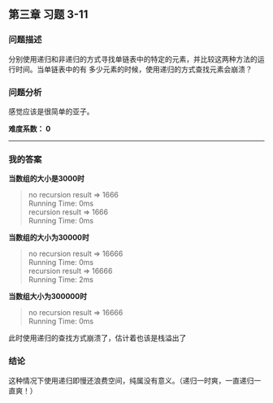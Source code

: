 ## 第三章 习题 3-11

### 问题描述
分别使用递归和非递归的方式寻找单链表中的特定的元素，并比较这两种方法的运行时间。当单链表中的有
多少元素的时候，使用递归的方式查找元素会崩溃？

### 问题分析
感觉应该是很简单的亚子。

**难度系数： 0**

---

### 我的答案
**当数组的大小是3000时**
> no recursion result => 1666  
> Running Time: 0ms  
> recursion result => 1666  
> Running Time: 0ms  

**当数组的大小为30000时**
> no recursion result => 16666  
> Running Time: 0ms  
> recursion result => 16666  
> Running Time: 2ms

**当数组大小为300000时**
> no recursion result => 16666  
> Running Time: 0ms

此时使用递归的查找方式崩溃了，估计着也该是栈溢出了

### 结论
这种情况下使用递归即慢还浪费空间，纯属没有意义。（递归一时爽，一直递归一直爽！）
